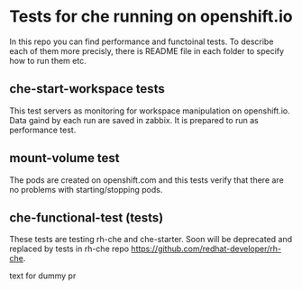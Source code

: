 # Tests for che running on openshift.io

In this repo you can find performance and functoinal tests. To describe each of them more precisly, there is README file in each folder to specify how
to run them etc.

## che-start-workspace tests

This test servers as monitoring for workspace manipulation on openshift.io. Data gaind by each run are saved in zabbix. It is prepared to run as
performance test.

## mount-volume test

The pods are created on openshift.com and this tests verify that there are no problems with starting/stopping pods.

## che-functional-test (tests)

These tests are testing rh-che and che-starter. Soon will be deprecated and replaced by tests in rh-che repo https://github.com/redhat-developer/rh-che.

text for dummy pr

